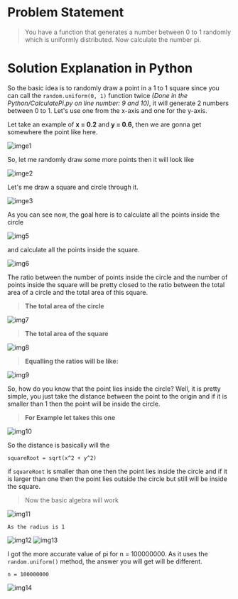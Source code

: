 # Problem Statement
>You have a function that generates a number between 0 to 1 randomly which is uniformly distributed. Now calculate the number pi.

# Solution Explanation in Python

So the basic idea is to randomly draw a point in a 1 to 1 square since you can call the ```random.uniform(0, 1)``` function twice *(Done in the Python/CalculatePi.py on line number: 9 and 10)*, it will generate 2 numbers between 0 to 1. Let's use one from the x-axis and one for the y-axis. 

Let take an example of **x = 0.2** and **y = 0.6**, then we are gonna get somewhere the point like here.

![imge1](./RepoEssentials/img1.png)


So, let me randomly draw some more points then it will look like

![imge2](./RepoEssentials/img2.png)

Let's me draw a square and circle through it.

![imge3](./RepoEssentials/img4.png)

As you can see now, the goal here is to calculate all the points inside the circle

![img5](./RepoEssentials/img6.png)

and calculate all the points inside the square.

![img6](./RepoEssentials/img7.png)

The ratio between the number of points inside the circle and the number of points inside the square will be pretty closed to the ratio between the total area of a circle and the total area of this square.

>**The total area of the circle**

![img7](./RepoEssentials/img8.png)

>**The total area of the square**

![img8](./RepoEssentials/img9.png)

>**Equalling the ratios will be like:**

![img9](./RepoEssentials/img16.png)

So, how do you know that the point lies inside the circle? Well, it is pretty simple, you just take the distance between the point to the origin and if it is smaller than 1 then the point will be inside the circle.

>**For Example let takes this one**

![img10](./RepoEssentials/img10.png)

So the distance is basically will the  
```
squareRoot = sqrt(x^2 + y^2)
```

if ```squareRoot``` is smaller than one then the point lies inside the circle and if it is larger than one then the point lies outside the circle but still will be inside the square.

>Now the basic algebra will work

![img11](./RepoEssentials/img17.jpg)
```
As the radius is 1
```
![img12](./RepoEssentials/img19.jpg)
![img13](./RepoEssentials/img18.jpg)

I got the more accurate value of pi for n = 100000000. As it uses the ```random.uniform()``` method, the answer you will get will be different.

```
n = 100000000
```
![img14](./RepoEssentials/img15.png)